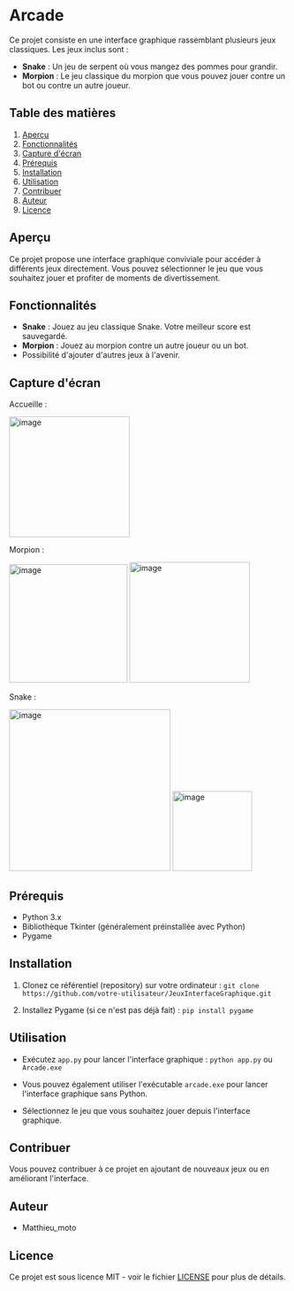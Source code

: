 # Arcade

Ce projet consiste en une interface graphique rassemblant plusieurs jeux classiques. Les jeux inclus sont :
- **Snake** : Un jeu de serpent où vous mangez des pommes pour grandir.
- **Morpion** : Le jeu classique du morpion que vous pouvez jouer contre un bot ou contre un autre joueur.

## Table des matières
1. [Aperçu](#aperçu)
2. [Fonctionnalités](#fonctionnalités)
3. [Capture d'écran](#capture-décran)
4. [Prérequis](#prérequis)
5. [Installation](#installation)
6. [Utilisation](#utilisation)
7. [Contribuer](#contribuer)
8. [Auteur](#auteur)
9. [Licence](#licence)

## Aperçu
Ce projet propose une interface graphique conviviale pour accéder à différents jeux directement. Vous pouvez sélectionner le jeu que vous souhaitez jouer et profiter de moments de divertissement.

## Fonctionnalités
- **Snake** : Jouez au jeu classique Snake. Votre meilleur score est sauvegardé.
- **Morpion** : Jouez au morpion contre un autre joueur ou un bot.
- Possibilité d'ajouter d'autres jeux à l'avenir.

## Capture d'écran
Accueille :

<img width="218" alt="image" src="https://github.com/Matthieumoto/Arcade/assets/136125610/c26be02f-c7e2-4904-a117-85959ddb45a2">

Morpion :

<img width="214" alt="image" src="https://github.com/Matthieumoto/Arcade/assets/136125610/7b19e792-8196-476b-9d55-f0f724f76ef0">
<img width="218" alt="image" src="https://github.com/Matthieumoto/Arcade/assets/136125610/9fae03a3-61bc-4ccf-8932-0d3f99ec8b62">

Snake :

<img width="292" alt="image" src="https://github.com/Matthieumoto/Arcade/assets/136125610/20cca9a1-5dc3-44ec-a92e-e6419db5e0ef">
<img width="144" alt="image" src="https://github.com/Matthieumoto/Arcade/assets/136125610/036828a3-f141-48ba-8a6b-607f75e6d5d7">

## Prérequis
- Python 3.x
- Bibliothèque Tkinter (généralement préinstallée avec Python)
- Pygame

## Installation
1. Clonez ce référentiel (repository) sur votre ordinateur :
`git clone https://github.com/votre-utilisateur/JeuxInterfaceGraphique.git`

2. Installez Pygame (si ce n'est pas déjà fait) :
`pip install pygame`

## Utilisation
- Exécutez `app.py` pour lancer l'interface graphique :
`python app.py` ou `Arcade.exe`

- Vous pouvez également utiliser l'exécutable `arcade.exe` pour lancer l'interface graphique sans Python.
- Sélectionnez le jeu que vous souhaitez jouer depuis l'interface graphique.

## Contribuer
Vous pouvez contribuer à ce projet en ajoutant de nouveaux jeux ou en améliorant l'interface.

## Auteur
- Matthieu_moto

## Licence
Ce projet est sous licence MIT - voir le fichier [LICENSE](LICENSE) pour plus de détails.

